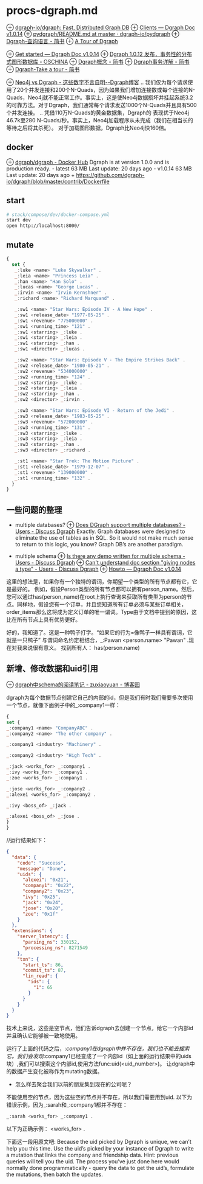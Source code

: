 # procs-dgraph.md
⊕ [dgraph-io/dgraph: Fast, Distributed Graph DB](https://github.com/dgraph-io/dgraph)
⊕ [Clients — Dgraph Doc v1.0.14](https://docs.dgraph.io/clients/)
⊕ [pydgraph/README.md at master · dgraph-io/pydgraph](https://github.com/dgraph-io/pydgraph/blob/master/README.md)
⊕ [Dgraph-查询语言 - 简书](https://www.jianshu.com/p/d9ffe5a57779)
⊕ [A Tour of Dgraph](https://tour.dgraph.io/)

⊕ [Get started — Dgraph Doc v1.0.14](https://docs.dgraph.io/get-started/)
⊕ [Dgraph 1.0.12 发布，事务性的分布式图形数据库 - OSCHINA](https://www.oschina.net/news/104959/dgraph-1-0-12-released)
⊕ [Dgraph概念 - 简书](https://www.jianshu.com/p/db730cbf282f)
⊕ [Dgraph事务详解 - 简书](https://www.jianshu.com/p/c0b047589aac?from=timeline)
⊕ [Dgraph-Take a tour - 简书](https://www.jianshu.com/p/63760573d2cf)

⊕ [Neo4j vs Dgraph - 这些数字不言自明--Dgraph博客](https://blog.dgraph.io/post/benchmark-neo4j/)
  .. 我们仅为每个请求使用了20个并发连接和200个N-Quads，因为如果我们增加连接数或每个连接的N-Quads，Neo4j就不能正常工作。事实上，这是使Neo4j数据损坏并挂起系统3.2的可靠方法。对于Dgraph，我们通常每个请求发送1000个N-Quads并且具有500个并发连接。
  .. 凭借110万N-Quads的黄金数据集，Dgraph的 表现优于Neo4j 46.7k至280 N-Quads/秒。事实上，Neo4j加载程序从未完成（我们在相当长的等待之后将其杀死）。 对于加载图形数据，Dgraph比Neo4j快160倍。


## docker
⊕ [dgraph/dgraph - Docker Hub](https://hub.docker.com/r/dgraph/dgraph)
    Dgraph is at version 1.0.0 and is production ready.
    - latest 63 MB Last update: 20 days ago
    - v1.0.14 63 MB Last update: 20 days ago
    + https://github.com/dgraph-io/dgraph/blob/master/contrib/Dockerfile

## start
```sh
# stack/compose/dev/docker-compose.yml
start dev
open http://localhost:8000/
```

## mutate
```js
{
  set {
   _:luke <name> "Luke Skywalker" .
   _:leia <name> "Princess Leia" .
   _:han <name> "Han Solo" .
   _:lucas <name> "George Lucas" .
   _:irvin <name> "Irvin Kernshner" .
   _:richard <name> "Richard Marquand" .

   _:sw1 <name> "Star Wars: Episode IV - A New Hope" .
   _:sw1 <release_date> "1977-05-25" .
   _:sw1 <revenue> "775000000" .
   _:sw1 <running_time> "121" .
   _:sw1 <starring> _:luke .
   _:sw1 <starring> _:leia .
   _:sw1 <starring> _:han .
   _:sw1 <director> _:lucas .

   _:sw2 <name> "Star Wars: Episode V - The Empire Strikes Back" .
   _:sw2 <release_date> "1980-05-21" .
   _:sw2 <revenue> "534000000" .
   _:sw2 <running_time> "124" .
   _:sw2 <starring> _:luke .
   _:sw2 <starring> _:leia .
   _:sw2 <starring> _:han .
   _:sw2 <director> _:irvin .

   _:sw3 <name> "Star Wars: Episode VI - Return of the Jedi" .
   _:sw3 <release_date> "1983-05-25" .
   _:sw3 <revenue> "572000000" .
   _:sw3 <running_time> "131" .
   _:sw3 <starring> _:luke .
   _:sw3 <starring> _:leia .
   _:sw3 <starring> _:han .
   _:sw3 <director> _:richard .

   _:st1 <name> "Star Trek: The Motion Picture" .
   _:st1 <release_date> "1979-12-07" .
   _:st1 <revenue> "139000000" .
   _:st1 <running_time> "132" .
  }
}
```

## 一些问题的整理
+ multiple databases? 
⊕ [Does DGraph support multiple databases? - Users - Discuss Dgraph](https://discuss.dgraph.io/t/does-dgraph-support-multiple-databases/2714/2)
    Exactly. Graph databases were designed to eliminate the use of tables as in SQL. So it would not make much sense to return to this logic, you know? Graph DB’s are another paradigm.

+ multiple schema
⊕ [Is there any demo written for multiple schema - Users - Discuss Dgraph](https://discuss.dgraph.io/t/is-there-any-demo-written-for-multiple-schema/2180/2)
⊕ [Can't understand doc section "giving nodes a type" - Users - Discuss Dgraph](https://discuss.dgraph.io/t/cant-understand-doc-section-giving-nodes-a-type/2266/2)
⊕ [Howto — Dgraph Doc v1.0.14](https://docs.dgraph.io/howto/#giving-nodes-a-type)

这里的想法是，如果你有一个独特的谓词，你期望一个类型的所有节点都有它，它是最好的。
例如，假设Person类型的所有节点都可以拥有person_name。然后，您可以通过has(person_name)在root上执行查询来获取所有类型为person的节点。同样地，假设您有一个订单，并且您知道所有订单必须与某些订单相关，order_items那么这将成为定义订单的唯一谓词。Type由于文档中提到的原因，这比在所有节点上具有优势更好。

好的，我知道了。这是一种鸭子打字。“如果它的行为=像鸭子一样具有谓词，它就是一只鸭子”
与谓词命名约定相结合，_:Pawan <person.name> "Pawan" .现在对我来说很有意义。
找到所有人： has(person.name)

## 新增、修改数据和uid引用
⊕ [dgraph中schema的阅读笔记 - zuxiaoyuan - 博客园](https://www.cnblogs.com/zuxiaoyuan/p/9285199.html)

dgraph为每个数据节点创建它自己的内部的id，但是我们有时我们需要多次使用一个节点，就像下面例子中的_:company1一样：

```js
{
set {
_:company1 <name> "CompanyABC" .
_:company2 <name> "The other company" .

_:company1 <industry> "Machinery" .

_:company2 <industry> "High Tech" .

_:jack <works_for> _:company1 .
_:ivy <works_for> _:company1 .
_:zoe <works_for> _:company1 .

_:jose <works_for> _:company2 .
_:alexei <works_for> _:company2 .

_:ivy <boss_of> _:jack .

_:alexei <boss_of> _:jose .
}
}
```
//运行结果如下：

```json
{
  "data": {
    "code": "Success",
    "message": "Done",
    "uids": {
      "alexei": "0x21",
      "company1": "0x22",
      "company2": "0x23",
      "ivy": "0x25",
      "jack": "0x24",
      "jose": "0x20",
      "zoe": "0x1f"
    }
  },
  "extensions": {
    "server_latency": {
      "parsing_ns": 330152,
      "processing_ns": 8271549
    },
    "txn": {
      "start_ts": 86,
      "commit_ts": 87,
      "lin_read": {
        "ids": {
          "1": 65
        }
      }
    }
  }
}
```
技术上来说，这些是空节点，他们告诉dgraph去创建一个节点，给它一个内部id并且确认它能够被一致地使用。

运行了上面的代码之后，_:company1在dgraph中并不存在，我们也不能去搜索它。我们会发现_:company1已经变成了一个内部id（如上面的运行结果中的uids块）,我们可以搜索这个内部id,使用方法func:uid(<uid_number>)。
让dgraph中的数据产生变化被称作为mutating数据。

+ 怎么样去聚合我们以前的朋友集到现在的公司呢？

不能使用空的节点，因为这些空的节点并不存在，所以我们需要用到uid.
以下为错误示例，因为_:sarah和_:company1都并不存在：

```js
_:sarah <works_for> _:company1 .
```
以下为正确示例：
<uid-for-sarah> <works_for> <uid-for-company1> .

下面这一段用原文吧:
Because the uid picked by Dgraph is unique, we can’t help you this time. Use the uid’s picked by your instance of Dgraph to write a mutation that links the company and friendship data. Hint: previous queries will tell you the uid.
The process you’ve just done here would normally done programmatically - query the data to get the uid’s, formulate the mutations, then batch the updates.


